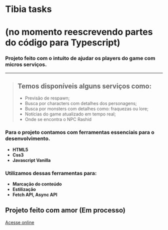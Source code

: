 # Tibia tasks   

# (no momento reescrevendo partes do código para Typescript)

### Projeto feito com o intuito de ajudar os players do game com micros serviços.

---

> ## Temos disponíveis alguns serviços como:
>
> - Previsão de respawn;
> - Busca por characters com detalhes dos personagens;
> - Busca por monsters com detalhes como: fraquezas ou lore;
> - Notícias do game atualizado em tempo real;
> - Onde se encontra o NPC Rashid

### Para o projeto contamos com ferramentas essenciais para o desenvolvimento.

- **HTML5**
- **Css3**
- **Javascript Vanilla**

### Utilizamos dessas ferramentas para:

- **Marcação do conteúdo**
- **Estilização**
- **Fetch API, Async API**

## Projeto feito com amor **(Em processo)**

<div>
<a href='https://site-tibiano.netlify.app/' target='_blank'>Acesse online</a>
</div>
